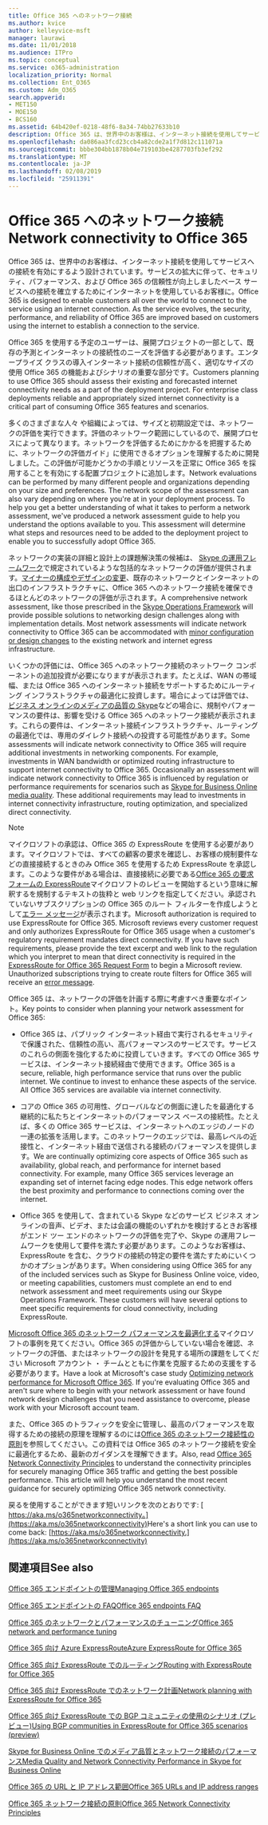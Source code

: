 ```yaml
---
title: Office 365 へのネットワーク接続
ms.author: kvice
author: kelleyvice-msft
manager: laurawi
ms.date: 11/01/2018
ms.audience: ITPro
ms.topic: conceptual
ms.service: o365-administration
localization_priority: Normal
ms.collection: Ent_O365
ms.custom: Adm_O365
search.appverid:
- MET150
- MOE150
- BCS160
ms.assetid: 64b420ef-0218-48f6-8a34-74bb27633b10
description: Office 365 は、世界中のお客様は、インターネット接続を使用してサービスへの接続を有効にするよう設計されています。サービスの拡大に伴って、セキュリティ、パフォーマンス、および Office 365 の信頼性が向上しましたベース サービスへの接続を確立するためにインターネットを使用しているお客様に。
ms.openlocfilehash: da086aa3fcd23ccb4a82cde2a1f7d812c111071a
ms.sourcegitcommit: bbbe304bb1878b04e719103be4287703fb3ef292
ms.translationtype: MT
ms.contentlocale: ja-JP
ms.lasthandoff: 02/08/2019
ms.locfileid: "25911391"
---
```

# <a name="network-connectivity-to-office-365"></a><span data-ttu-id="62c3d-104">Office 365 へのネットワーク接続</span><span class="sxs-lookup"><span data-stu-id="62c3d-104">Network connectivity to Office 365</span></span>

<span data-ttu-id="62c3d-p102">Office 365 は、世界中のお客様は、インターネット接続を使用してサービスへの接続を有効にするよう設計されています。サービスの拡大に伴って、セキュリティ、パフォーマンス、および Office 365 の信頼性が向上しましたベース サービスへの接続を確立するためにインターネットを使用しているお客様に。</span><span class="sxs-lookup"><span data-stu-id="62c3d-p102">Office 365 is designed to enable customers all over the world to connect to the service using an internet connection. As the service evolves, the security, performance, and reliability of Office 365 are improved based on customers using the internet to establish a connection to the service.</span></span>
  
<span data-ttu-id="62c3d-p103">Office 365 を使用する予定のユーザーは、展開プロジェクトの一部として、既存の予測とインターネットの接続性のニーズを評価する必要があります。エンタープライズ クラスの導入インターネット接続の信頼性が高く、適切なサイズの使用 Office 365 の機能およびシナリオの重要な部分です。</span><span class="sxs-lookup"><span data-stu-id="62c3d-p103">Customers planning to use Office 365 should assess their existing and forecasted internet connectivity needs as a part of the deployment project. For enterprise class deployments reliable and appropriately sized internet connectivity is a critical part of consuming Office 365 features and scenarios.</span></span>
  
<span data-ttu-id="62c3d-p104">多くのさまざまな人々 や組織によっては、サイズと初期設定では、ネットワークの評価を実行できます。評価のネットワーク範囲にしているので、展開プロセスによって異なります。ネットワークを評価するためにかかるを把握するために、ネットワークの評価ガイド」に使用できるオプションを理解するために開発しました。この評価が可能かどうかの手順とリソースを正常に Office 365 を採用することを有効にする配置プロジェクトに追加します。</span><span class="sxs-lookup"><span data-stu-id="62c3d-p104">Network evaluations can be performed by many different people and organizations depending on your size and preferences. The network scope of the assessment can also vary depending on where you're at in your deployment process. To help you get a better understanding of what it takes to perform a network assessment, we've produced a network assessment guide to help you understand the options available to you. This assessment will determine what steps and resources need to be added to the deployment project to enable you to successfully adopt Office 365.</span></span>
  
<span data-ttu-id="62c3d-p105">ネットワークの実装の詳細と設計上の課題解決策の候補は、 [Skype の運用フレームワーク](https://www.skypeoperationsframework.com/)で規定されているような包括的なネットワークの評価が提供されます。[マイナーの構成やデザインの変更](https://aka.ms/manageo365endpoints)、既存のネットワークとインターネットの出口のインフラストラクチャに、Office 365 へのネットワーク接続を確保できるほとんどのネットワークの評価が示されます。</span><span class="sxs-lookup"><span data-stu-id="62c3d-p105">A comprehensive network assessment, like those prescribed in the [Skype Operations Framework](https://www.skypeoperationsframework.com/) will provide possible solutions to networking design challenges along with implementation details. Most network assessments will indicate network connectivity to Office 365 can be accommodated with [minor configuration or design changes](https://aka.ms/manageo365endpoints) to the existing network and internet egress infrastructure.</span></span>

<span data-ttu-id="62c3d-p106">いくつかの評価には、Office 365 へのネットワーク接続のネットワーク コンポーネントの追加投資が必要になりますが表示されます。たとえば、WAN の帯域幅、または Office 365 へのインターネット接続をサポートするためにルーティング インフラストラクチャの最適化に投資します。場合によっては評価では、[ビジネス オンラインのメディアの品質の Skype](https://support.office.com/article/Media-Quality-and-Network-Connectivity-Performance-in-Skype-for-Business-Online-5fe3e01b-34cf-44e0-b897-b0b2a83f0917)などの場合に、規制やパフォーマンスの要件は、影響を受ける Office 365 へのネットワーク接続が表示されます。これらの要件は、インターネット接続インフラストラクチャ、ルーティングの最適化では、専用のダイレクト接続への投資する可能性があります。</span><span class="sxs-lookup"><span data-stu-id="62c3d-p106">Some assessments will indicate network connectivity to Office 365 will require additional investments in networking components. For example, investments in WAN bandwidth or optimized routing infrastructure to support internet connectivity to Office 365. Occasionally an assessment will indicate network connectivity to Office 365 is influenced by regulation or performance requirements for scenarios such as [Skype for Business Online media quality](https://support.office.com/article/Media-Quality-and-Network-Connectivity-Performance-in-Skype-for-Business-Online-5fe3e01b-34cf-44e0-b897-b0b2a83f0917). These additional requirements may lead to investments in internet connectivity infrastructure, routing optimization, and specialized direct connectivity.</span></span>
  
> [!NOTE]
> <span data-ttu-id="62c3d-p107">マイクロソフトの承認は、Office 365 の ExpressRoute を使用する必要があります。マイクロソフトでは、すべての顧客の要求を確認し、お客様の規制要件などの直接接続するときのみ Office 365 を使用するため ExpressRoute を承認します。このような要件がある場合は、直接接続に必要である[Office 365 の要求フォームの ExpressRoute](https://aka.ms/O365ERReview)マイクロソフトのレビューを開始するという意味に解釈するを規制するテキストの抜粋と web リンクを指定してください。承認されていないサブスクリプションの Office 365 のルート フィルターを作成しようとして[エラー メッセージ](https://support.microsoft.com/kb/3181709)が表示されます。</span><span class="sxs-lookup"><span data-stu-id="62c3d-p107">Microsoft authorization is required to use ExpressRoute for Office 365. Microsoft reviews every customer request and only authorizes ExpressRoute for Office 365 usage when a customer's regulatory requirement mandates direct connectivity. If you have such requirements, please provide the text excerpt and web link to the regulation which you interpret to mean that direct connectivity is required in the [ExpressRoute for Office 365 Request Form](https://aka.ms/O365ERReview) to begin a Microsoft review. Unauthorized subscriptions trying to create route filters for Office 365 will receive an [error message](https://support.microsoft.com/kb/3181709).</span></span>
  
<span data-ttu-id="62c3d-123">Office 365 は、ネットワークの評価を計画する際に考慮すべき重要なポイント。</span><span class="sxs-lookup"><span data-stu-id="62c3d-123">Key points to consider when planning your network assessment for Office 365:</span></span>
  
- <span data-ttu-id="62c3d-p108">Office 365 は、パブリック インターネット経由で実行されるセキュリティで保護された、信頼性の高い、高パフォーマンスのサービスです。サービスのこれらの側面を強化するために投資していきます。すべての Office 365 サービスは、インターネット接続経由で使用できます。</span><span class="sxs-lookup"><span data-stu-id="62c3d-p108">Office 365 is a secure, reliable, high performance service that runs over the public internet. We continue to invest to enhance these aspects of the service. All Office 365 services are available via internet connectivity.</span></span>

- <span data-ttu-id="62c3d-p109">コアの Office 365 の可用性、グローバルなどの側面に達したを最適化する継続的に私たちとインターネットのパフォーマンス ベースの接続性。たとえば、多くの Office 365 サービスは、インターネットへのエッジのノードの一連の拡張を活用します。このネットワークのエッジでは、最高レベルの近接性と、インターネット経由で送信される接続のパフォーマンスを提供します。</span><span class="sxs-lookup"><span data-stu-id="62c3d-p109">We are continually optimizing core aspects of Office 365 such as availability, global reach, and performance for internet based connectivity. For example, many Office 365 services leverage an expanding set of internet facing edge nodes. This edge network offers the best proximity and performance to connections coming over the internet.</span></span>

- <span data-ttu-id="62c3d-p110">Office 365 を使用して、含まれている Skype などのサービス ビジネス オンラインの音声、ビデオ、または会議の機能のいずれかを検討するときお客様がエンド ツー エンドのネットワークの評価を完了や、Skype の運用フレームワークを使用して要件を満たす必要があります。このようなお客様は、ExpressRoute を含む、クラウドの接続の特定の要件を満たすためにいくつかのオプションがあります。</span><span class="sxs-lookup"><span data-stu-id="62c3d-p110">When considering using Office 365 for any of the included services such as Skype for Business Online voice, video, or meeting capabilities, customers must complete an end to end network assessment and meet requirements using our Skype Operations Framework. These customers will have several options to meet specific requirements for cloud connectivity, including ExpressRoute.</span></span>

<span data-ttu-id="62c3d-p111">[Microsoft Office 365 のネットワーク パフォーマンスを最適化する](https://msdn.microsoft.com/en-us/library/mt450488.aspx)マイクロソフトの事例を見てください。Office 365 の評価からしていない場合を確認、ネットワークの評価、またはネットワークの設計を発見する場所の課題をしてください Microsoft アカウント ・ チームとともに作業を克服するための支援をする必要があります。</span><span class="sxs-lookup"><span data-stu-id="62c3d-p111">Have a look at Microsoft's case study [Optimizing network performance for Microsoft Office 365](https://msdn.microsoft.com/en-us/library/mt450488.aspx). If you're evaluating Office 365 and aren't sure where to begin with your network assessment or have found network design challenges that you need assistance to overcome, please work with your Microsoft account team.</span></span>
  
<span data-ttu-id="62c3d-p112">また、Office 365 のトラフィックを安全に管理し、最高のパフォーマンスを取得するための接続の原理を理解するのには[Office 365 のネットワーク接続性の原則](https://aka.ms/o365networkingprinciples)を参照してください。この資料では Office 365 のネットワーク接続を安全に最適化するため、最新のガイダンスを理解できます。</span><span class="sxs-lookup"><span data-stu-id="62c3d-p112">Also, read [Office 365 Network Connectivity Principles](https://aka.ms/o365networkingprinciples) to understand the connectivity principles for securely managing Office 365 traffic and getting the best possible performance. This article will help you understand the most recent guidance for securely optimizing Office 365 network connectivity.</span></span>
  
<span data-ttu-id="62c3d-136">戻るを使用することができます短いリンクを次のとおりです: [ https://aka.ms/o365networkconnectivity。](https://aka.ms/o365networkconnectivity)</span><span class="sxs-lookup"><span data-stu-id="62c3d-136">Here's a short link you can use to come back: [https://aka.ms/o365networkconnectivity.](https://aka.ms/o365networkconnectivity)</span></span>
  
## <a name="see-also"></a><span data-ttu-id="62c3d-137">関連項目</span><span class="sxs-lookup"><span data-stu-id="62c3d-137">See also</span></span>

[<span data-ttu-id="62c3d-138">Office 365 エンドポイントの管理</span><span class="sxs-lookup"><span data-stu-id="62c3d-138">Managing Office 365 endpoints</span></span>](https://support.office.com/article/99cab9d4-ef59-4207-9f2b-3728eb46bf9a)
  
[<span data-ttu-id="62c3d-139">Office 365 エンドポイントの FAQ</span><span class="sxs-lookup"><span data-stu-id="62c3d-139">Office 365 endpoints FAQ</span></span>](https://support.office.com/article/d4088321-1c89-4b96-9c99-54c75cae2e6d)
  
[<span data-ttu-id="62c3d-140">Office 365 のネットワークとパフォーマンスのチューニング</span><span class="sxs-lookup"><span data-stu-id="62c3d-140">Office 365 network and performance tuning</span></span>](network-planning-and-performance.md)
  
[<span data-ttu-id="62c3d-141">Office 365 向け Azure ExpressRoute</span><span class="sxs-lookup"><span data-stu-id="62c3d-141">Azure ExpressRoute for Office 365</span></span>](azure-expressroute.md)
  
[<span data-ttu-id="62c3d-142">Office 365 向け ExpressRoute でのルーティング</span><span class="sxs-lookup"><span data-stu-id="62c3d-142">Routing with ExpressRoute for Office 365</span></span>](routing-with-expressroute.md)
  
[<span data-ttu-id="62c3d-143">Office 365 向け ExpressRoute でのネットワーク計画</span><span class="sxs-lookup"><span data-stu-id="62c3d-143">Network planning with ExpressRoute for Office 365</span></span>](network-planning-with-expressroute.md)
  
[<span data-ttu-id="62c3d-144">Office 365 向け ExpressRoute での BGP コミュニティの使用のシナリオ (プレビュー)</span><span class="sxs-lookup"><span data-stu-id="62c3d-144">Using BGP communities in ExpressRoute for Office 365 scenarios (preview)</span></span>](bgp-communities-in-expressroute.md)
  
[<span data-ttu-id="62c3d-145">Skype for Business Online でのメディア品質とネットワーク接続のパフォーマンス</span><span class="sxs-lookup"><span data-stu-id="62c3d-145">Media Quality and Network Connectivity Performance in Skype for Business Online</span></span>](https://support.office.com/article/5fe3e01b-34cf-44e0-b897-b0b2a83f0917)
  
[<span data-ttu-id="62c3d-146">Office 365 の URL と IP アドレス範囲</span><span class="sxs-lookup"><span data-stu-id="62c3d-146">Office 365 URLs and IP address ranges</span></span>](https://support.office.com/article/8548a211-3fe7-47cb-abb1-355ea5aa88a2)
  
[<span data-ttu-id="62c3d-147">Office 365 ネットワーク接続の原則</span><span class="sxs-lookup"><span data-stu-id="62c3d-147">Office 365 Network Connectivity Principles</span></span>](https://aka.ms/o365networkingprinciples)
